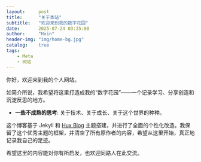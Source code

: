 ```yaml
---
layout:     post
title:      "关于本站"
subtitle:   "欢迎来到我的数字花园"
date:       2025-07-24 03:35:00
author:     "Hxin"
header-img: "img/home-bg.jpg"
catalog:    true
tags:
    - Meta
    - 网站
---
```


你好，欢迎来到我的个人网站。

如简介所说，我希望将这里打造成我的“数字花园”——一个记录学习、分享创造和沉淀反思的地方。

*   **一些不成熟的思考**: 关于技术、关于成长、关于这个世界的种种。

这个博客基于 Jekyll 和 [Hux Blog](https://github.com/Huxpro/huxpro.github.io) 主题搭建，并进行了全面的个性化改造。我保留了这个优秀主题的框架，并清空了所有原作者的内容，希望从这里开始，真正地记录我自己的足迹。

希望这里的内容能对你有所启发，也欢迎同路人在此交流。
